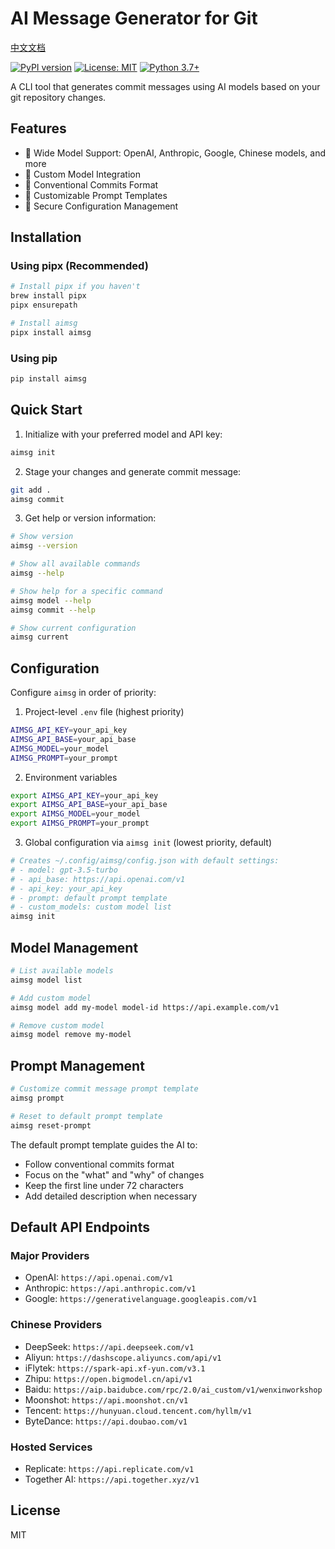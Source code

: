 # AI Message Generator for Git

[中文文档](./README_CN.md)

[![PyPI version](https://badge.fury.io/py/aimsg.svg)](https://badge.fury.io/py/aimsg)
[![License: MIT](https://img.shields.io/badge/License-MIT-yellow.svg)](https://opensource.org/licenses/MIT)
[![Python 3.7+](https://img.shields.io/badge/python-3.7+-blue.svg)](https://www.python.org/downloads/)

A CLI tool that generates commit messages using AI models based on your git repository changes.

## Features

- 🤖 Wide Model Support: OpenAI, Anthropic, Google, Chinese models, and more
- 🔧 Custom Model Integration
- 📝 Conventional Commits Format
- 🎯 Customizable Prompt Templates
- 🔑 Secure Configuration Management

## Installation

### Using pipx (Recommended)

```bash
# Install pipx if you haven't
brew install pipx
pipx ensurepath

# Install aimsg
pipx install aimsg
```

### Using pip

```bash
pip install aimsg
```

## Quick Start

1. Initialize with your preferred model and API key:

```bash
aimsg init
```

2. Stage your changes and generate commit message:

```bash
git add .
aimsg commit
```

3. Get help or version information:

```bash
# Show version
aimsg --version

# Show all available commands
aimsg --help

# Show help for a specific command
aimsg model --help
aimsg commit --help

# Show current configuration
aimsg current
```

## Configuration

Configure `aimsg` in order of priority:

1. Project-level `.env` file (highest priority)

```bash
AIMSG_API_KEY=your_api_key
AIMSG_API_BASE=your_api_base
AIMSG_MODEL=your_model
AIMSG_PROMPT=your_prompt
```

2. Environment variables

```bash
export AIMSG_API_KEY=your_api_key
export AIMSG_API_BASE=your_api_base
export AIMSG_MODEL=your_model
export AIMSG_PROMPT=your_prompt
```

3. Global configuration via `aimsg init` (lowest priority, default)

```bash
# Creates ~/.config/aimsg/config.json with default settings:
# - model: gpt-3.5-turbo
# - api_base: https://api.openai.com/v1
# - api_key: your_api_key
# - prompt: default prompt template
# - custom_models: custom model list
aimsg init
```

## Model Management

```bash
# List available models
aimsg model list

# Add custom model
aimsg model add my-model model-id https://api.example.com/v1

# Remove custom model
aimsg model remove my-model
```

## Prompt Management

```bash
# Customize commit message prompt template
aimsg prompt

# Reset to default prompt template
aimsg reset-prompt
```

The default prompt template guides the AI to:

- Follow conventional commits format
- Focus on the "what" and "why" of changes
- Keep the first line under 72 characters
- Add detailed description when necessary

## Default API Endpoints

### Major Providers

- OpenAI: `https://api.openai.com/v1`
- Anthropic: `https://api.anthropic.com/v1`
- Google: `https://generativelanguage.googleapis.com/v1`

### Chinese Providers

- DeepSeek: `https://api.deepseek.com/v1`
- Aliyun: `https://dashscope.aliyuncs.com/api/v1`
- iFlytek: `https://spark-api.xf-yun.com/v3.1`
- Zhipu: `https://open.bigmodel.cn/api/v1`
- Baidu: `https://aip.baidubce.com/rpc/2.0/ai_custom/v1/wenxinworkshop`
- Moonshot: `https://api.moonshot.cn/v1`
- Tencent: `https://hunyuan.cloud.tencent.com/hyllm/v1`
- ByteDance: `https://api.doubao.com/v1`

### Hosted Services

- Replicate: `https://api.replicate.com/v1`
- Together AI: `https://api.together.xyz/v1`

## License

MIT
